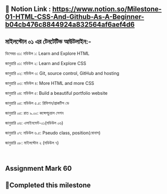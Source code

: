 ## 🔗 Notion Link : https://www.notion.so/Milestone-01-HTML-CSS-And-Github-As-A-Beginner-b04cb476c8844924a832564af6aef4d6

## মাইলস্টোন ০১ এর টেনটেটিভ আউটলাইন:-

ডিসেম্বর ৩১: মডিউল ১: Learn and Explore HTML

জানুয়ারি ০১: মডিউল ২: Learn and Explore CSS

জানুয়ারি ০২: মডিউল ৩: Git, source control, GitHub and hosting

জানুয়ারি ০৩: মডিউল ৪: More HTML and more CSS

জানুয়ারি ০৪: মডিউল ৫: Build a beautiful portfolio website

জানুয়ারি ০৫: মডিউল ৫.৫: রিভিশন/প্রাকটিস ডে

জানুয়ারি ০৫: রাত ৯.০০: কন্সেপচুয়াল সেশন

জানুয়ারি ০৬: এসাইনমেন্ট-০১(মডিউল ০৬)

জানুয়ারি ০৭: মডিউল ৬.৫: Pseudo class, position(বোনাস)

জানুয়ারি ০৮: মাইলস্টোন ২ (মডিউল ৭)

</br>

## Assignment Mark 60
## 🍔Completed this milestone